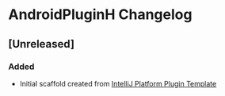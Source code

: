 <!-- Keep a Changelog guide -> https://keepachangelog.com -->

# AndroidPluginH Changelog

## [Unreleased]
### Added
- Initial scaffold created from [IntelliJ Platform Plugin Template](https://github.com/JetBrains/intellij-platform-plugin-template)

